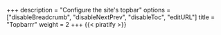 +++
description = "Configure the site's topbar"
options = ["disableBreadcrumb", "disableNextPrev", "disableToc", "editURL"]
title = "Topbarrr"
weight = 2
+++
{{< piratify >}}